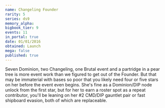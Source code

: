 ```yaml
---
name: Changeling Founder
rarity: 5
series: ds9
memory_alpha:
bigbook_tier: 9
events: 11
in_portal: true
date: 01/01/2016
obtained: Launch
mega: false
published: true
---
```


Seven Dominion, two Changeling, one Brutal event and a partridge in a pear tree is more event work than we figured to get out of the Founder. But that may be immaterial with bases so poor that you likely need four or five stars on her before the event even begins. She's fine as a Dominion/DIP node unlock from the first star, but for her to earn a roster spot as a repeat contributor, you'll be leaning on her #2 CMD/DIP gauntlet pair or fast shipboard evasion, both of which are replaceable.
